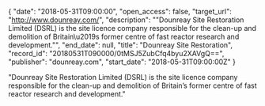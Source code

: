 {
  "date": "2018-05-31T09:00:00", 
  "open_access": false, 
  "target_url": "http://www.dounreay.com/", 
  "description": "\"Dounreay Site Restoration Limited (DSRL) is the site licence company responsible for the clean-up and demolition of Britain\u2019s former centre of fast reactor research and development.\"", 
  "end_date": null, 
  "title": "Dounreay Site Restoration", 
  "record_id": "20180531T090000/0tMSJ5ZubCfq4byu2XAVgQ==", 
  "publisher": "dounreay.com", 
  "start_date": "2018-05-31T09:00:00Z"
}

"Dounreay Site Restoration Limited (DSRL) is the site licence company responsible for the clean-up and demolition of Britain’s former centre of fast reactor research and development."